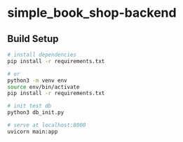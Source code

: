 # simple_book_shop-backend

## Build Setup

``` bash
# install dependencies
pip install -r requirements.txt

# or
python3 -m venv env
source env/bin/activate
pip install -r requirements.txt

# init test db
python3 db_init.py

# serve at localhost:8000
uvicorn main:app

```